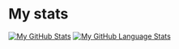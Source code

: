 # My stats
[![My GitHub Stats](https://github-readme-stats.vercel.app/api/?username=randomman552&count_private=true&hide_border=true&border_radius=0&show_icons=true&theme=github_dark&hide_rank=true)](https://github.com/randomman552)
[![My GitHub Language Stats](https://github-readme-stats.vercel.app/api/top-langs/?username=randomman552&langs_count=10&border_radius=0&hide_border=true&theme=github_dark&layout=compact)](https://github.com/randomman552)
